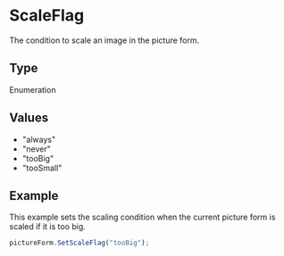 # ScaleFlag

The condition to scale an image in the picture form.

## Type

Enumeration

## Values

- "always"
- "never"
- "tooBig"
- "tooSmall"


## Example

This example sets the scaling condition when the current picture form is scaled if it is too big.

```javascript
pictureForm.SetScaleFlag("tooBig");
```
